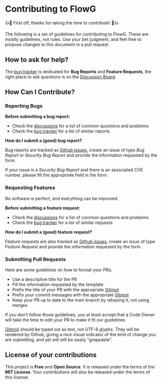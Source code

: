# Contributing to FlowG

:+1::tada: First off, thanks for taking the time to contribute! :tada::+1:

The following is a set of guidelines for contributing to FlowG. These are mostly
guidelines, not rules. Use your bet judgment, and feel free to propose changes
to this document in a pull request.

## How to ask for help?

The [bug tracker](https://github.com/link-society/flowg/issues) is dedicated for
**Bug Reports** and **Feature Requests**, the right place to ask questions is on
the [Discussion Board](https://github.com/link-society/flowg/discussions).

## How Can I Contribute?

### Reporting Bugs

**Before submitting a bug report:**

 - Check the [discussions](https://github.com/link-society/flowg/discussions)
   for a list of common questions and problems
 - Check the [bug tracker](https://github.com/link-society/flowg/issues) for a
   list of similar reports

**How do I submit a (good) bug report?**

Bug reports are tracked as
[Github issues](https://github.com/link-society/flowg/issues), create an issue
of type *Bug Report* or *Security Bug Report* and provide the information
requested by the form.

If your issue is a *Security Bug Report* and there is an associated CVE number,
please fill the appropriate field in the form.

### Requesting Features

No software is perfect, and everything can be improved.

**Before submitting a feature request:**

 - Check the [discussions](https://github.com/link-society/flowg/discussions)
   for a list of common questions and problems
 - Check the [bug tracker](https://github.com/link-society/flowg/issues) for a
   list of similar requests

**How do I submit a (good) feature request?**

Feature requests are also tracked as
[Github issues](https://github.com/link-society/flowg/issues), create an issue
of type *Feature Request*  and provide the information requested by the form.

### Submitting Pull Requests

Here are some guidelines on how to format your PRs:

 - Use a descriptive title for the PR
 - Fill the information requested by the template
 - Prefix the title of your PR with the appropriate [Gitmoji](https://gitmoji.dev)
 - Prefix your commit messages with the appropriate [Gitmoji](https://gitmoji.dev)
 - Keep your PR up to date to the main branch by rebasing it, not using merges

If you don't follow those guidelines, you at least accept that a Code Owner will
take the time to edit your PR to make it fit our guidelines.

[Gitmoji](https://gitmoji.dev) should be typed out as text, not UTF-8 glyphs.
They will be rendered by Github, giving a nice visual indicator of the kind of
change you are submitting, and yet will still be easily "greppable".

## License of your contributions

This project is **Free** and **Open Source**. It is released under the terms of
the **MIT License**. Your contributions will also be released under the terms of
this license.
